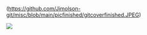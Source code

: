 (https://github.com/Jimolson-git/misc/blob/main/picfinished/gitcoverfinished.JPEG)

<a href="https://www.linkedin.com/in/jim-olson456/"> <img src="https://img.shields.io/badge/LinkedIn-0077B5?style=for-the-badge&logo=linkedin&logoColor=white" /> </a>

<!--
**Jimolson-git/Jimolson-git** is a ✨ _special_ ✨ repository because its `README.md` (this file) appears on your GitHub profile.

Here are some ideas to get you started:

- 🔭 I’m currently working on ...
- 🌱 I’m currently learning ...
- 👯 I’m looking to collaborate on ...
- 🤔 I’m looking for help with ...
- 💬 Ask me about ...
- 📫 How to reach me: ...
- 😄 Pronouns: ...
- ⚡ Fun fact: ...
-->
